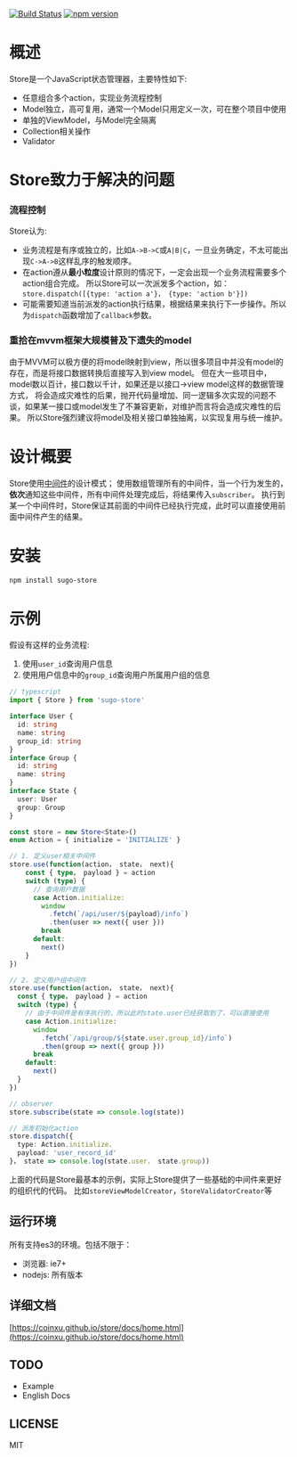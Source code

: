 [![Build Status](https://travis-ci.org/CoinXu/store.svg?branch=master)](https://travis-ci.org/CoinXu/store)
[![npm version](https://badge.fury.io/js/sugo-store.svg)](https://badge.fury.io/js/sugo-store)

# 概述
Store是一个JavaScript状态管理器，主要特性如下:
+ 任意组合多个action，实现业务流程控制
+ Model独立，高可复用，通常一个Model只用定义一次，可在整个项目中使用
+ 单独的ViewModel，与Model完全隔离
+ Collection相关操作
+ Validator

# Store致力于解决的问题
### 流程控制
Store认为:

+ 业务流程是有序或独立的，比如`A->B->C`或`A|B|C`，一旦业务确定，不太可能出现`C->A->B`这样乱序的触发顺序。
+ 在action遵从**最小粒度**设计原则的情况下，一定会出现一个业务流程需要多个action组合完成。
  所以Store可以一次派发多个action，如：`store.dispatch([{type: 'action a'}， {type: 'action b'}])`
+ 可能需要知道当前派发的action执行结果，根据结果来执行下一步操作。所以为`dispatch`函数增加了`callback`参数。

### 重拾在mvvm框架大规模普及下遗失的model
由于MVVM可以极方便的将model映射到view，所以很多项目中并没有model的存在，而是将接口数据转换后直接写入到view model。
但在大一些项目中，model数以百计，接口数以千计，如果还是以接口->view model这样的数据管理方式，
将会造成灾难性的后果，抛开代码量增加、同一逻辑多次实现的问题不谈，如果某一接口或model发生了不兼容更新，对维护而言将会造成灾难性的后果。
所以Store强烈建议将model及相关接口单独抽离，以实现复用与统一维护。

# 设计概要
Store使用[中间件](https://coinxu.github.io/store/docs/store.html#中间件)的设计模式；
使用数组管理所有的中间件，当一个行为发生的，**依次**通知这些中间件，所有中间件处理完成后，将结果传入`subscriber`。
执行到某一个中间件时，Store保证其前面的中间件已经执行完成，此时可以直接使用前面中间件产生的结果。

# 安装
```bash
npm install sugo-store
```

# 示例
假设有这样的业务流程:

1. 使用`user_id`查询用户信息
2. 使用用户信息中的`group_id`查询用户所属用户组的信息

```ts
// typescript
import { Store } from 'sugo-store'

interface User {
  id: string
  name: string
  group_id: string
}
interface Group {
  id: string
  name: string
}
interface State {
  user: User
  group: Group
}

const store = new Store<State>()
enum Action = { initialize = 'INITIALIZE' }

// 1. 定义user相关中间件
store.use(function(action， state， next){
    const { type， payload } = action
    switch (type) {
      // 查询用户数据
      case Action.initialize:
        window
          .fetch(`/api/user/${payload}/info`)
          .then(user => next({ user }))
        break
      default:
        next()
    }
})

// 2. 定义用户组中间件
store.use(function(action， state， next){
  const { type， payload } = action
  switch (type) {
    // 由于中间件是有序执行的，所以此时state.user已经获取到了，可以直接使用
    case Action.initialize:
      window
        .fetch(`/api/group/${state.user.group_id}/info`)
        .then(group => next({ group }))
      break
    default:
      next()
  }
})

// observer
store.subscribe(state => console.log(state))

// 派发初始化action
store.dispatch({
  type: Action.initialize，
  payload: 'user_record_id'
}， state => console.log(state.user， state.group))
```
上面的代码是Store最基本的示例，实际上Store提供了一些基础的中间件来更好的组织代的代码。
比如`storeViewModelCreator`，`StoreValidatorCreator`等

## 运行环境
所有支持es3的环境。包括不限于：
+ 浏览器: ie7+
+ nodejs: 所有版本

## 详细文档
[https://coinxu.github.io/store/docs/home.html](https://coinxu.github.io/store/docs/home.html)

## TODO
+ Example
+ English Docs

## LICENSE
MIT
